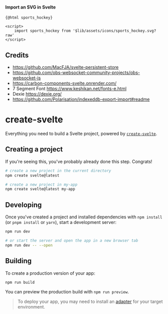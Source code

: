 

#### Import an SVG in Svelte

```
{@html sports_hockey}

<script>
    import sports_hockey from '$lib/assets/icons/sports_hockey.svg?raw'
</script>
```



## Credits

- https://github.com/MacFJA/svelte-persistent-store
- https://github.com/obs-websocket-community-projects/obs-websocket-js
- https://carbon-components-svelte.onrender.com/
- 7 Segment Font https://www.keshikan.net/fonts-e.html
- Dexie https://dexie.org/
- https://github.com/Polarisation/indexeddb-export-import#readme

# create-svelte

Everything you need to build a Svelte project, powered by [`create-svelte`](https://github.com/sveltejs/kit/tree/master/packages/create-svelte).

## Creating a project

If you're seeing this, you've probably already done this step. Congrats!

```bash
# create a new project in the current directory
npm create svelte@latest

# create a new project in my-app
npm create svelte@latest my-app
```

## Developing

Once you've created a project and installed dependencies with `npm install` (or `pnpm install` or `yarn`), start a development server:

```bash
npm run dev

# or start the server and open the app in a new browser tab
npm run dev -- --open
```

## Building

To create a production version of your app:

```bash
npm run build
```

You can preview the production build with `npm run preview`.

> To deploy your app, you may need to install an [adapter](https://kit.svelte.dev/docs/adapters) for your target environment.
